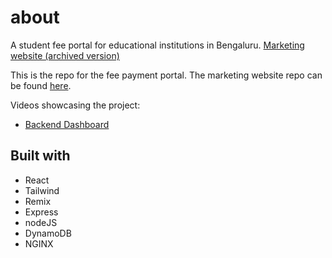 
# about
A student fee portal for educational institutions in Bengaluru.
[Marketing website (archived version)](https://web.archive.org/web/20220422114533/https://bursar.in/)

This is the repo for the fee payment portal. The marketing website repo can be found [here](https://github.com/nostalgicdodo/bursar-website).

Videos showcasing the project:
- [Backend Dashboard](https://www.youtube.com/watch?v=p-UkY59Zidc)

## Built with
- React
- Tailwind
- Remix
- Express
- nodeJS
- DynamoDB
- NGINX
